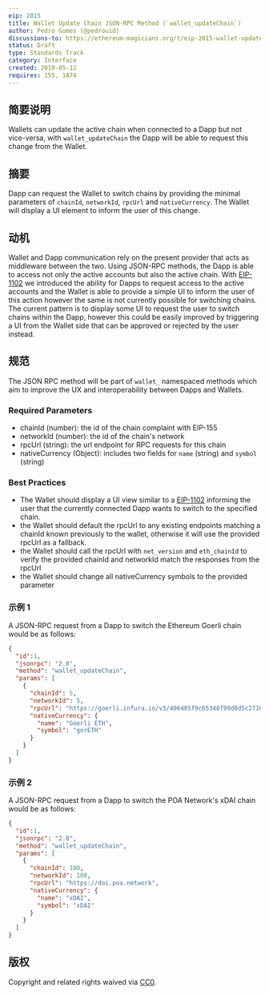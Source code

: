```yaml
---
eip: 2015
title: Wallet Update Chain JSON-RPC Method (`wallet_updateChain`)
author: Pedro Gomes (@pedrouid)
discussions-to: https://ethereum-magicians.org/t/eip-2015-wallet-update-chain-json-rpc-method-wallet-updatechain/3274
status: Draft
type: Standards Track
category: Interface
created: 2019-05-12
requires: 155, 1474
---
```


## 简要说明
Wallets can update the active chain when connected to a Dapp but not vice-versa, with `wallet_updateChain` the Dapp will be able to request this change from the Wallet.

## 摘要
Dapp can request the Wallet to switch chains by providing the minimal parameters of `chainId`, `networkId`, `rpcUrl` and `nativeCurrency`. The Wallet will display a UI element to inform the user of this change.

## 动机
Wallet and Dapp communication rely on the present provider that acts as middleware between the two. Using JSON-RPC methods, the Dapp is able to access not only the active accounts but also the active chain. With [EIP-1102](eip-1102.html) we introduced the ability for Dapps to request access to the active accounts and the Wallet is able to provide a simple UI to inform the user of this action however the same is not currently possible for switching chains. The current pattern is to display some UI to request the user to switch chains within the Dapp, however this could be easily improved by triggering a UI from the Wallet side that can be approved or rejected by the user instead.

## 规范
The JSON RPC method will be part of `wallet_` namespaced methods which aim to improve the UX and interoperability between Dapps and Wallets.

### Required Parameters
- chainId (number): the id of the chain complaint with EIP-155
- networkId (number): the id of the chain's network
- rpcUrl (string): the url endpoint for RPC requests for this chain
- nativeCurrency (Object): includes two fields for `name` (string) and `symbol` (string)


### Best Practices
- The Wallet should display a UI view similar to a [EIP-1102](eip-1102.html) informing the user that the currently connected Dapp wants to switch to the specified chain.
- the Wallet should default the rpcUrl to any existing endpoints matching a chainId known previously to the wallet, otherwise it will use the provided rpcUrl as a fallback.
- the Wallet should call the rpcUrl with `net_version` and `eth_chainId` to verify the provided chainId and networkId match the responses from the rpcUrl
- the Wallet should change all nativeCurrency symbols to the provided parameter

### 示例 1
A JSON-RPC request from a Dapp to switch the Ethereum Goerli chain would be as follows:
```json
{
  "id":1,
  "jsonrpc": "2.0",
  "method": "wallet_updateChain",
  "params": [
    {
      "chainId": 5,
      "networkId": 5,
      "rpcUrl": "https://goerli.infura.io/v3/406405f9c65348f99d0d5c27104b2213",
      "nativeCurrency": {
        "name": "Goerli ETH",
        "symbol": "gorETH"
      }
    }
  ]
}
```

### 示例 2
A JSON-RPC request from a Dapp to switch the POA Network's xDAI chain would be as follows:
```json
{
  "id":1,
  "jsonrpc": "2.0",
  "method": "wallet_updateChain",
  "params": [
    {
      "chainId": 100,
      "networkId": 100,
      "rpcUrl": "https://dai.poa.network",
      "nativeCurrency": {
        "name": "xDAI",
        "symbol": "xDAI"
      }
    }
  ]
}
```

## 版权
Copyright and related rights waived via [CC0](https://creativecommons.org/publicdomain/zero/1.0/).
